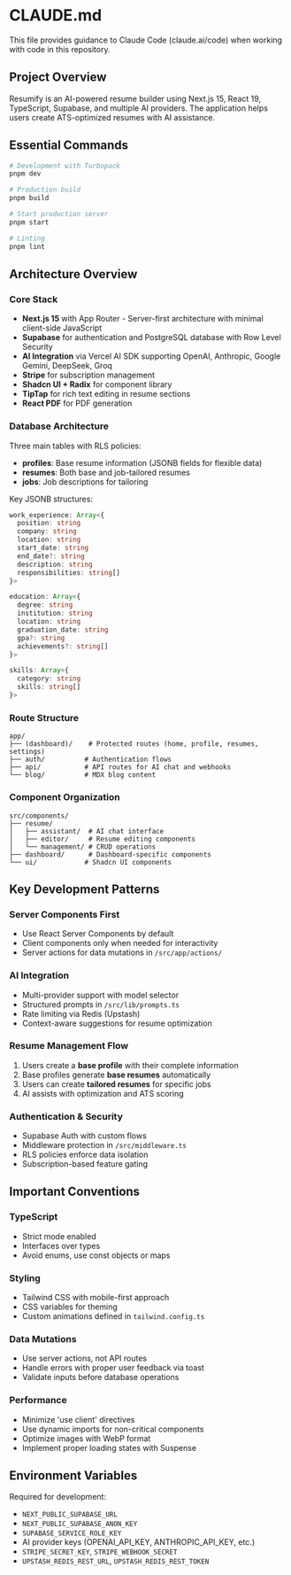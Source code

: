 # CLAUDE.md

This file provides guidance to Claude Code (claude.ai/code) when working with code in this repository.

## Project Overview

Resumify is an AI-powered resume builder using Next.js 15, React 19, TypeScript, Supabase, and multiple AI providers. The application helps users create ATS-optimized resumes with AI assistance.

## Essential Commands

```bash
# Development with Turbopack
pnpm dev

# Production build
pnpm build

# Start production server
pnpm start

# Linting
pnpm lint
```

## Architecture Overview

### Core Stack
- **Next.js 15** with App Router - Server-first architecture with minimal client-side JavaScript
- **Supabase** for authentication and PostgreSQL database with Row Level Security
- **AI Integration** via Vercel AI SDK supporting OpenAI, Anthropic, Google Gemini, DeepSeek, Groq
- **Stripe** for subscription management
- **Shadcn UI + Radix** for component library
- **TipTap** for rich text editing in resume sections
- **React PDF** for PDF generation

### Database Architecture

Three main tables with RLS policies:
- **profiles**: Base resume information (JSONB fields for flexible data)
- **resumes**: Both base and job-tailored resumes
- **jobs**: Job descriptions for tailoring

Key JSONB structures:
```typescript
work_experience: Array<{
  position: string
  company: string
  location: string
  start_date: string
  end_date?: string
  description: string
  responsibilities: string[]
}>

education: Array<{
  degree: string
  institution: string
  location: string
  graduation_date: string
  gpa?: string
  achievements?: string[]
}>

skills: Array<{
  category: string
  skills: string[]
}>
```

### Route Structure

```
app/
├── (dashboard)/    # Protected routes (home, profile, resumes, settings)
├── auth/          # Authentication flows
├── api/           # API routes for AI chat and webhooks
└── blog/          # MDX blog content
```

### Component Organization

```
src/components/
├── resume/
│   ├── assistant/  # AI chat interface
│   ├── editor/     # Resume editing components
│   └── management/ # CRUD operations
├── dashboard/      # Dashboard-specific components
└── ui/            # Shadcn UI components
```

## Key Development Patterns

### Server Components First
- Use React Server Components by default
- Client components only when needed for interactivity
- Server actions for data mutations in `/src/app/actions/`

### AI Integration
- Multi-provider support with model selector
- Structured prompts in `/src/lib/prompts.ts`
- Rate limiting via Redis (Upstash)
- Context-aware suggestions for resume optimization

### Resume Management Flow
1. Users create a **base profile** with their complete information
2. Base profiles generate **base resumes** automatically
3. Users can create **tailored resumes** for specific jobs
4. AI assists with optimization and ATS scoring

### Authentication & Security
- Supabase Auth with custom flows
- Middleware protection in `/src/middleware.ts`
- RLS policies enforce data isolation
- Subscription-based feature gating

## Important Conventions

### TypeScript
- Strict mode enabled
- Interfaces over types
- Avoid enums, use const objects or maps

### Styling
- Tailwind CSS with mobile-first approach
- CSS variables for theming
- Custom animations defined in `tailwind.config.ts`

### Data Mutations
- Use server actions, not API routes
- Handle errors with proper user feedback via toast
- Validate inputs before database operations

### Performance
- Minimize 'use client' directives
- Use dynamic imports for non-critical components
- Optimize images with WebP format
- Implement proper loading states with Suspense

## Environment Variables

Required for development:
- `NEXT_PUBLIC_SUPABASE_URL`
- `NEXT_PUBLIC_SUPABASE_ANON_KEY`
- `SUPABASE_SERVICE_ROLE_KEY`
- AI provider keys (OPENAI_API_KEY, ANTHROPIC_API_KEY, etc.)
- `STRIPE_SECRET_KEY`, `STRIPE_WEBHOOK_SECRET`
- `UPSTASH_REDIS_REST_URL`, `UPSTASH_REDIS_REST_TOKEN`